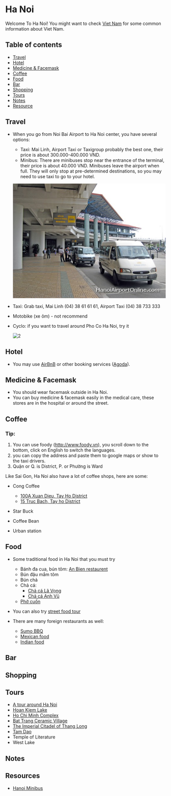 # Ha Noi

Welcome To Ha Noi! You might want to check [Viet Nam](..) for some
common information about Viet Nam.

## Table of contents

- [Travel](#travel)
- [Hotel](#hotel)
- [Medicine & Facemask](#medicine--face-mask)
- [Coffee](#coffee)
- [Food](#food)
- [Bar](#bar--beer)
- [Shopping](#shopping)
- [Tours](#tours)
- [Notes](#notes)
- [Resource](#resources)

## Travel

- When you go from Noi Bai Airport to Ha Noi center, you have several options:
  + Taxi: Mai Linh, Airport Taxi or Taxigroup probably the best one, their price
  is about 300.000-400.000 VND.
  + Minibus: There are minibuses stop near the entrance of the terminal, their
  price is about 40.000 VND. Minibuses leave the airport when full. They will
  only stop at pre-determined destinations, so you may need to use taxi to go to your
  hotel.

  ![1](https://github.com/hieuk09/place_i_know/blob/master/images/minibus.jpg)

- Taxi: Grab taxi, Mai Linh (04) 38 61 61 61, Airport Taxi (04) 38 733 333
- Motobike (xe ôm) - not recommend
- Cyclo: if you want to travel around Pho Co Ha Noi, try it

  ![2](http://www.allvietnam.com/wp-content/uploads/2015/04/xich-lo.jpg)

## Hotel

- You may use [AirBnB](www.airbnb.com) or other booking services
([Agoda](http://www.agoda.com/)).

## Medicine & Facemask

- You should wear facemask outside in Ha Noi.
- You can buy medicine & facemask easily in the medical care, these stores are
in the hospital or around the street.

## Coffee

### Tip:

1. You can use foody (http://www.foody.vn), you scroll down to the bottom, click on English to switch the languages.
2. you can copy the address and paste them to google maps or show to the taxi drivers.
3. Quận or Q. is District, P. or Phường is Ward

Like Sai Gon, Ha Noi also have a lot of coffee shops, here are some:

- Cong Coffee
  + [100A Xuan Dieu, Tay Ho District](http://www.foody.vn/ha-noi/cong-caphe-xuan-dieu)
  + [15 Truc Bach, Tay ho District](http://www.tripadvisor.co.uk/Restaurant_Review-g293924-d7299113-Reviews-Cong_caphe-Hanoi.html)

- Star Buck

- Coffee Bean

- Urban station

## Food

- Some traditional food in Ha Noi that you must try
  + Bánh đa cua, bún tôm: [An Bien restaurent](http://www.foody.vn/ha-noi/an-bien-banh-da-cua)
  + Bún đậu mắm tôm
  + Bún chả
  + Chả cá:
    * [Chả cá Lã Vọng](http://www.tripadvisor.com.vn/Restaurant_Review-g293924-d808374-Reviews-Cha_Ca_La_Vong-Hanoi.html)
    * [Chả cá Anh Vũ](http://www.tripadvisor.com.vn/Restaurant_Review-g293924-d3778660-Reviews-Cha_Ca_Anh_Vu-Hanoi.html)
  + [Phở cuốn](http://www.foody.vn/ha-noi/pho-cuon-huong-mai)

- You can also try [street food tour](http://www.tripadvisor.com.vn/Attraction_Review-g293924-d5583955-Reviews-Hanoi_Street_Food_Tour-Hanoi.html)
- There are many foreign restaurants as well:
  + [Sumo BBQ](http://www.tripadvisor.com.vn/Restaurant_Review-g293925-d2403757-Reviews-Sumo_BBQ-Ho_Chi_Minh_City.html)
  + [Mexican food](http://www.tripadvisor.com.vn/Restaurant_Review-g293924-d4942562-Reviews-Latino_Restaurant_Tapas_Bar-Hanoi.html)
  + [Indian food](http://www.foody.vn/ha-noi/namaste-hanoi-am-thuc-an-do)

## Bar

## Shopping

## Tours

- [A tour around Ha Noi](https://www.triip.me/ha-noi/hanoi-big-city-tour-448/)
- [Hoan Kiem Lake](https://www.triip.me/ha-noi/a-small-tour-around-sword-lake-522/)
- [Ho Chi Minh Complex](https://www.triip.me/ha-noi/discover-ho-chi-minh-complex-and-hanoi-exotic-food-1897/)
- [Bat Trang Ceramic Village](https://www.triip.me/ha-noi/one-day-in-bat-trang-ceramic-village-571/)
- [The Imperial Citadel of Thang Long](https://www.triip.me/ha-noi/the-imperial-citadel-of-thang-long-ha-noi-a-world-heritage-site-7567/)
- [Tam Dao](https://www.triip.me/ha-noi/tam-dao-be-in-nature-and-refresh-487/)
- Temple of Literature
- West Lake

## Notes

## Resources

- [Hanoi Minibus](http://www.hanoiairportonline.com/hanoi-airport-minibus/)
